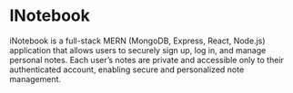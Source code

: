 # INotebook
iNotebook is a full-stack MERN (MongoDB, Express, React, Node.js) application that allows users to securely sign up, log in, and manage personal notes. Each user’s notes are private and accessible only to their authenticated account, enabling secure and personalized note management.
